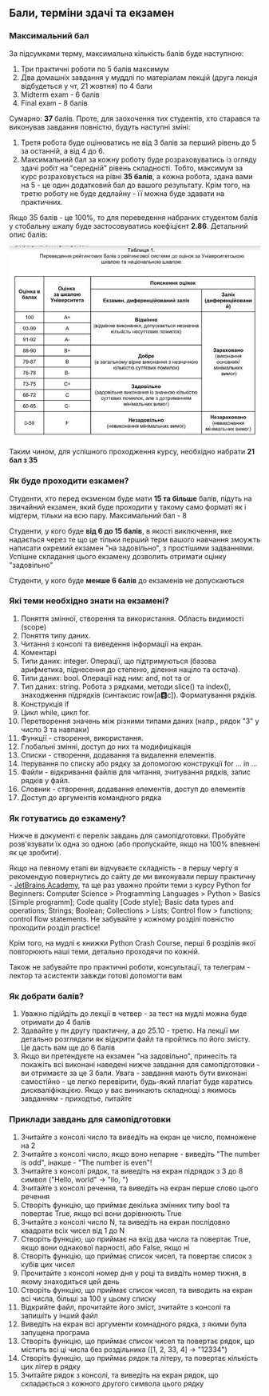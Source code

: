 ## Бали, терміни здачі та екзамен

### Максимальний бал

За підсумками терму, максимальна кількість балів буде наступною:
1. Три практичні роботи по 5 балів максимум
2. Два домашніх завдання у муддлі по матеріалам лекцій (друга лекція відбудеться у чт, 21 жовтня) по 4 бали
3. Midterm exam - 6 балів
4. Final exam - 8 балів

Сумарно: **37** балів. Проте, для заохочення тих студентів, хто старався та виконував завдання повністю, будуть наступні зміні:
1. Третя робота буде оцінюватись не від 3 балів за перший рівень до 5 за останній, а від 4 до 6.
2. Максимальний бал за кожну роботу буде розраховуватись із огляду здачі робіт на "середній" рівень складності. Тобто, максимум за курс розраховується на рівні **35 балів**, а кожна робота, здана вами на 5 - це один додатковий бал до вашого результату.
Крім того, на третю роботу не буде дедлайну - її можна буде здавати на практичних.

Якщо 35 балів - це 100%, то для переведення набраних студентом балів у стобальну шкалу буде застосовуватись коефіцієнт **2.86**. Детальний опис балів:

![Шкала](./assignments_2021/res/scale.jpg)

Таким чином, для успішного проходження курсу, необхідно набрати **21 бал з 35**

### Як буде проходити езкамен?

Студенти, хто перед екзменом буде мати **15 та більше** балів, підуть на звичайний екзамен, який буде проходити у такому само форматі як і мідтерм, тільки на всю пару. Максимальний бал - 8

Студенти, у кого буде **від 6 до 15 балів**, в якості виключення, яке надається через те що це тільки перший терм вашого навчання змоужть написати окремий екзамен "на задовільно", з простішими задваннями. Успішне складання цього екзамену дозволить отримати оцінку "задовільно"

Студенти, у кого буде **менше 6 балів** до екзаменів не допускаються

### Які теми необхідно знати на екзамені?

1. Поняття змінної, створення та використання. Область видимості (scope)
2. Поняття типу даних.
3. Читання з консолі та виведення інформації на екран.
4. Коментарі
5. Типи даних: integer. Операції, що підтримуються (базова арифметика, піднесення до степеню, ділення націло та остача).
6. Типи даних: bool. Операції над ним: and, not та or
7. Тип даних: string. Робота з рядками, методи slice() та index(), знаходження підрядків (синтаксис row[a:b:c]). Форматування рядків.
8. Конструкція if
9. Цикл while, цикл for.
10. Перетворення значень між різними типами даних (напр., рядок "3" у число 3 та навпаки)
11. Функції - створення, використання.
12. Глобальні змінні, доступ до них та модифицікація
13. Списки - створення, додавання та видалення елементів.
14. Ітерування по списку або рядку за допомогою конструкції for ... in ...
15. Файли - відкривання файлів для читання, зчитування рядків, запис рядків у файл.
16. Словник - створення, додавання елементів, доступ до елементів
17. Доступ до аргументів командного рядка


### Як готуватись до езкамену?

Нижче в документі є перелік завдань для самопідготовки. Пробуйте розв'язувати їх одна зо одною (або пропускайте, якщо на 100% впевнені як це зробити). 

Якщо на певному етапі ви відчуваєте складність - в першу чергу я рекомендую повернутись до сайту де ми виконували першу практичну - [JetBrains Academy](https://hyperskill.org/knowledge-map/1206), та ще раз уважно пройти теми з курсу Python for Beginners: Computer Science > Programming Languages > Python > Basics [Simple programm]; Code quality [Code style]; Basic data types and operations; Strings; Boolean; Collections > Lists; Control flow > functions; control flow statements. Не забувайте у кожному розділі повністю проходити розділ practice!


Крім того, на мудлі є книжки Python Crash Course, перші 6 розділів якої повторюють наші теми, детально проходячи по кожній. 

Також не забувайте про практичні роботи, консультації, та телеграм - лектор та асистенти завжди готові допомогти вам

### Як добрати балів?

1. Уважно підійдіть до лекції в четвер - за тест на мудлі можна буде отримати до 4 балів
2. Здавайте у пн другу практичну, а до 25.10 - третю. На лекції ми детально розглядали як відкрити файл та пройтись по його змісту. Це дасть вам ще до 6 балів
3. Якщо ви претендуєте на екзамен "на задовільно", принесіть та покажіть всі виконані наведені нижче завдання для самопідготовки - ви отримаєте за це 3 бали. Увага - завдання мають бути виконані самостійно - це легко перевірити, будь-який плагіат буде каратись дискваліфікацією. Якщо у вас виникають складнощі з якимось завданням - приходтье, питайте

### Приклади завдань для самопідготовки

1. Зчитайте з консолі число та виведіть на екран це число, помножене на 2
2. Зчитайте з консолі число, якщо воно непарне - виведіть "The number is odd", інакше - "The number is even"!
3. Зчитайте з консолі рядок, та виведіть на екран підрядок з 3 до 8 символ ("Hello, world" -> "llo, ")
4. Зчитайте з консолі речення, та виведіть на екран перше слово цього речення
5. Створіть функцію, що приймає декілька змінних типу bool та повертає True, якщо всі вони дорівнюють True
6. Зчитайте з консолі число N, та виведіть на екран послідовно квадрати всіх чисел від 1 до N
7. Створіть функцію, що приймає на вхід два числа та повертає True, якщо вони однакової парності, або False, якщо ні
8. Створіть функцію, що приймає список чисел, та повертає список з кубів цих чисел
9. Прочитайте з консолі номер дня у році та вивдіть номер тижня, в якому знаходиться цей день
10. Створіть функцію, що приймає список чисел, та виводить на екран всі числа, більші за 100 у цьому списку
11. Відкрийте файл, прочитайте його зміст, зчитайте з консолі та запишіть у інший файл
12. Виведіть на екран всі аргументи комнадного рядка, з якими була запущена програма
13. Створіть функцію, що приймає список чисел та повертає рядок, що містить всі ці числа без роздільника ([1, 2, 33, 4] -> "12334")
14. Створіть функцію, що приймає рядок та літеру, та повертає кількість цих літер в рядку
15. Зчитайте рядок з консолі, та виведіть на екран рядок, що складається з кожного другого символа цього рядку
